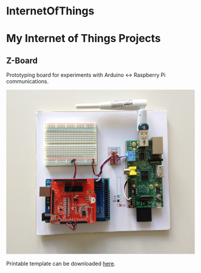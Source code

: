 InternetOfThings
================

# My Internet of Things Projects #


## Z-Board ##
Prototyping board for experiments with Arduino <-> Raspberry Pi communications.

<img src="Communication/DevBoard/ZBoard_Pro.png?raw=true" alt="Z-Board" width="640" height="438"/>

Printable template can be downloaded [here](Communication/DevBoard/DevBoard_Template.svg?raw=true).
